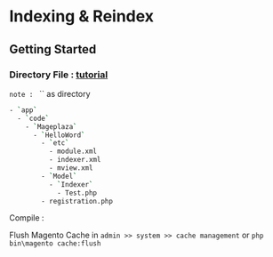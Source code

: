 # Indexing & Reindex

## Getting Started

### Directory File : [tutorial](https://www.mageplaza.com/magento-2-module-development/magento-2-indexing.html)
`note : `  `` as directory
```bash
- `app`
  - `code`
    - `Mageplaza`
      - `HelloWord`
        - `etc`
          - module.xml
          - indexer.xml
          - mview.xml
        - `Model`
          - `Indexer`
            - Test.php
        - registration.php
```

Compile : 

Flush Magento Cache in `admin >> system >> cache management` or `php bin\magento cache:flush`
